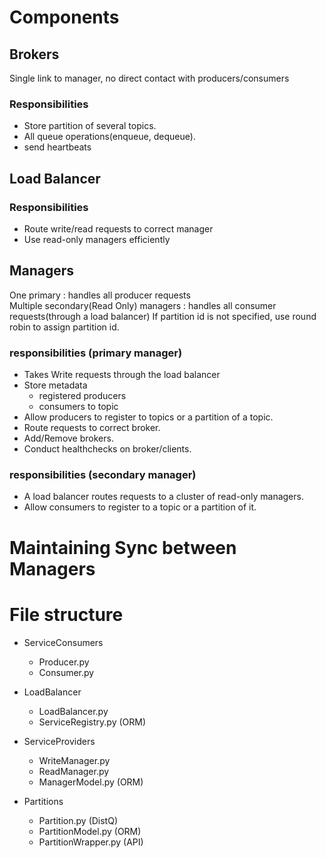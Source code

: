 # Components

## Brokers

Single link to manager, no direct contact with producers/consumers

### Responsibilities
* Store partition of several topics.
* All queue operations(enqueue, dequeue).
* send heartbeats

## Load Balancer

### Responsibilities
* Route write/read requests to correct manager
* Use read-only managers efficiently 

## Managers

One primary                            : handles all producer requests\
Multiple secondary(Read Only) managers : handles all consumer requests(through a load balancer)
If partition id is not specified, use round robin to assign partition id. 

### responsibilities (primary manager)
* Takes Write requests through the load balancer
* Store metadata
  * registered producers
  * consumers to topic
* Allow producers to register to topics or a partition of a topic.
* Route requests to correct broker.
* Add/Remove brokers.
* Conduct healthchecks on broker/clients.

### responsibilities (secondary manager)
* A load balancer routes requests to a cluster of read-only managers.
* Allow consumers to register to a topic or a partition of it.

# Maintaining Sync between Managers

# File structure

- ServiceConsumers
  - Producer.py
  - Consumer.py

- LoadBalancer
  - LoadBalancer.py
  - ServiceRegistry.py (ORM)

- ServiceProviders
  - WriteManager.py
  - ReadManager.py
  - ManagerModel.py (ORM)

- Partitions
  - Partition.py (DistQ)
  - PartitionModel.py (ORM)
  - PartitionWrapper.py (API)